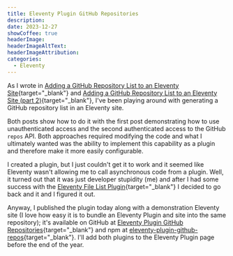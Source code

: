 ```yaml
---
title: Eleventy Plugin GitHub Repositories
description: 
date: 2023-12-27
showCoffee: true
headerImage: 
headerImageAltText: 
headerImageAttribution: 
categories:
  - Eleventy
---
```


As I wrote in [Adding a GitHub Repository List to an Eleventy Site](/posts/2023/github-repository-list-eleventy/){target="_blank"} and [Adding a GitHub Repository List to an Eleventy Site (part 2)](/posts/2023/github-repository-list-eleventy-2/){target="_blank"}, I've been playing around with generating a GitHub repository list in an Eleventy site. 

Both posts show how to do it with the first post demonstrating how to use unauthenticated access and the second authenticated access to the GitHub `repos` API. Both approaches required modifying the code and what I ultimately wanted was the ability to implement this capability as a plugin and therefore make it more easily configurable. 

I created a plugin, but I just couldn't get it to work and it seemed like Eleventy wasn't allowing me to call asynchronous code from a plugin. Well, it turned out that it was just developer stupidity (me) and after I had some success with the [Eleventy File List Plugin](/posts/2023/eleventy-plugin-file-list/){target="_blank"} I decided to go back and it and I figured it out.

Anyway, I published the plugin today along with a demonstration Eleventy site (I love how easy it is to bundle an Eleventy Plugin and site into the same repository); it's available on GitHub at [Eleventy Plugin GitHub Repositories](https://github.com/johnwargo/eleventy-plugin-github-repos){target="_blank"} and npm at [eleventy-plugin-github-repos](https://www.npmjs.com/package/eleventy-plugin-github-repos){target="_blank"}. I'll add both plugins to the Eleventy Plugin page before the end of the year.
